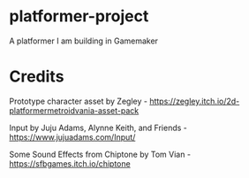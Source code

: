 # platformer-project
 A platformer I am building in Gamemaker

# Credits
Prototype character asset by Zegley - https://zegley.itch.io/2d-platformermetroidvania-asset-pack

Input by Juju Adams, Alynne Keith, and Friends - https://www.jujuadams.com/Input/

Some Sound Effects from Chiptone by Tom Vian - https://sfbgames.itch.io/chiptone
